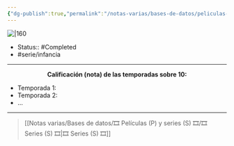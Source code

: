 ```yaml
---
{"dg-publish":true,"permalink":"/notas-varias/bases-de-datos/peliculas-p-y-series-s/s-la-banda-del-patio/"}
---
```



![|160](https://m.media-amazon.com/images/M/MV5BMThkNmIxNzAtM2Q3OC00ZjIxLWE1MjMtZjQxODRhZjU5ZTFkXkEyXkFqcGdeQXVyNjk1Njg5NTA@._V1_SX300.jpg)

- Status:: #Completed 
- #serie/infancia 

---

**<center>Calificación (nota) de las temporadas sobre 10:</center>**

- Temporada 1: 
- Temporada 2: 
- ...

---

> [[Notas varias/Bases de datos/🎞️ Películas (P) y series (S) 🎞️/🎞️ Series (S) 🎞️\|🎞️ Series (S) 🎞️]]